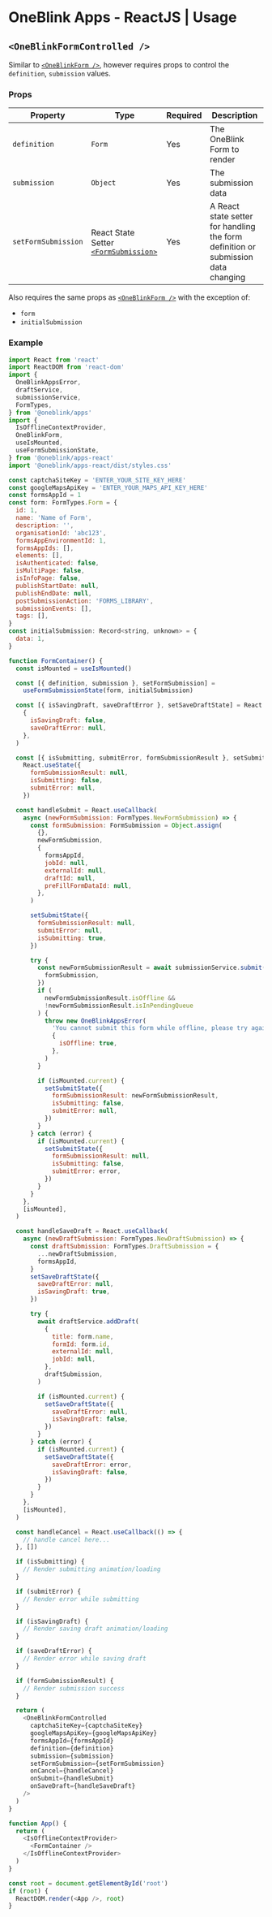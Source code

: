 # OneBlink Apps - ReactJS | Usage

## `<OneBlinkFormControlled />`

Similar to [`<OneBlinkForm />`](./OneBlinkForm.md), however requires props to control the `definition`, `submission` values.

### Props

| Property            | Type                                                                      | Required | Description                                                                       |
| ------------------- | ------------------------------------------------------------------------- | -------- | --------------------------------------------------------------------------------- |
| `definition`        | `Form`                                                                    | Yes      | The OneBlink Form to render                                                       |
| `submission`        | `Object`                                                                  | Yes      | The submission data                                                               |
| `setFormSubmission` | React State Setter [`<FormSubmission>`](./OneBlinkForm.md#formsubmission) | Yes      | A React state setter for handling the form definition or submission data changing |

Also requires the same props as [`<OneBlinkForm />`](./OneBlinkForm.md) with the exception of:

- `form`
- `initialSubmission`

### Example

```js
import React from 'react'
import ReactDOM from 'react-dom'
import {
  OneBlinkAppsError,
  draftService,
  submissionService,
  FormTypes,
} from '@oneblink/apps'
import {
  IsOfflineContextProvider,
  OneBlinkForm,
  useIsMounted,
  useFormSubmissionState,
} from '@oneblink/apps-react'
import '@oneblink/apps-react/dist/styles.css'

const captchaSiteKey = 'ENTER_YOUR_SITE_KEY_HERE'
const googleMapsApiKey = 'ENTER_YOUR_MAPS_API_KEY_HERE'
const formsAppId = 1
const form: FormTypes.Form = {
  id: 1,
  name: 'Name of Form',
  description: '',
  organisationId: 'abc123',
  formsAppEnvironmentId: 1,
  formsAppIds: [],
  elements: [],
  isAuthenticated: false,
  isMultiPage: false,
  isInfoPage: false,
  publishStartDate: null,
  publishEndDate: null,
  postSubmissionAction: 'FORMS_LIBRARY',
  submissionEvents: [],
  tags: [],
}
const initialSubmission: Record<string, unknown> = {
  data: 1,
}

function FormContainer() {
  const isMounted = useIsMounted()

  const [{ definition, submission }, setFormSubmission] =
    useFormSubmissionState(form, initialSubmission)

  const [{ isSavingDraft, saveDraftError }, setSaveDraftState] = React.useState(
    {
      isSavingDraft: false,
      saveDraftError: null,
    },
  )

  const [{ isSubmitting, submitError, formSubmissionResult }, setSubmitState] =
    React.useState({
      formSubmissionResult: null,
      isSubmitting: false,
      submitError: null,
    })

  const handleSubmit = React.useCallback(
    async (newFormSubmission: FormTypes.NewFormSubmission) => {
      const formSubmission: FormSubmission = Object.assign(
        {},
        newFormSubmission,
        {
          formsAppId,
          jobId: null,
          externalId: null,
          draftId: null,
          preFillFormDataId: null,
        },
      )

      setSubmitState({
        formSubmissionResult: null,
        submitError: null,
        isSubmitting: true,
      })

      try {
        const newFormSubmissionResult = await submissionService.submit({
          formSubmission,
        })
        if (
          newFormSubmissionResult.isOffline &&
          !newFormSubmissionResult.isInPendingQueue
        ) {
          throw new OneBlinkAppsError(
            'You cannot submit this form while offline, please try again when connectivity is restored.',
            {
              isOffline: true,
            },
          )
        }

        if (isMounted.current) {
          setSubmitState({
            formSubmissionResult: newFormSubmissionResult,
            isSubmitting: false,
            submitError: null,
          })
        }
      } catch (error) {
        if (isMounted.current) {
          setSubmitState({
            formSubmissionResult: null,
            isSubmitting: false,
            submitError: error,
          })
        }
      }
    },
    [isMounted],
  )

  const handleSaveDraft = React.useCallback(
    async (newDraftSubmission: FormTypes.NewDraftSubmission) => {
      const draftSubmission: FormTypes.DraftSubmission = {
        ...newDraftSubmission,
        formsAppId,
      }
      setSaveDraftState({
        saveDraftError: null,
        isSavingDraft: true,
      })

      try {
        await draftService.addDraft(
          {
            title: form.name,
            formId: form.id,
            externalId: null,
            jobId: null,
          },
          draftSubmission,
        )

        if (isMounted.current) {
          setSaveDraftState({
            saveDraftError: null,
            isSavingDraft: false,
          })
        }
      } catch (error) {
        if (isMounted.current) {
          setSaveDraftState({
            saveDraftError: error,
            isSavingDraft: false,
          })
        }
      }
    },
    [isMounted],
  )

  const handleCancel = React.useCallback(() => {
    // handle cancel here...
  }, [])

  if (isSubmitting) {
    // Render submitting animation/loading
  }

  if (submitError) {
    // Render error while submitting
  }

  if (isSavingDraft) {
    // Render saving draft animation/loading
  }

  if (saveDraftError) {
    // Render error while saving draft
  }

  if (formSubmissionResult) {
    // Render submission success
  }

  return (
    <OneBlinkFormControlled
      captchaSiteKey={captchaSiteKey}
      googleMapsApiKey={googleMapsApiKey}
      formsAppId={formsAppId}
      definition={definition}
      submission={submission}
      setFormSubmission={setFormSubmission}
      onCancel={handleCancel}
      onSubmit={handleSubmit}
      onSaveDraft={handleSaveDraft}
    />
  )
}

function App() {
  return (
    <IsOfflineContextProvider>
      <FormContainer />
    </IsOfflineContextProvider>
  )
}

const root = document.getElementById('root')
if (root) {
  ReactDOM.render(<App />, root)
}
```
